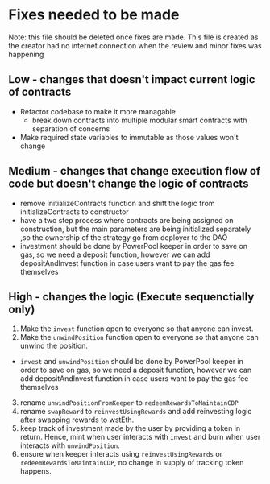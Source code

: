 # Fixes needed to be made

Note: this file should be deleted once fixes are made. This file is created as the creator had no internet connection when the review and minor fixes was happening

## Low - changes that doesn't impact current logic of contracts
- Refactor codebase to make it more managable
    - break down contracts into multiple modular smart contracts with separation of concerns
- Make required state variables to immutable as those values won't change


## Medium - changes that change execution flow of code but doesn't change the logic of contracts
- remove initializeContracts function and shift the logic from initializeContracts to constructor
- have a two step process where contracts are being assigned on construction, but the main parameters are being initialized separately ,so the ownership of the strategy go from deployer to the DAO
- investment should be done by PowerPool keeper in order to save on gas, so we need a deposit function, however we can add depositAndInvest function in case users want to pay the gas fee themselves

## High - changes the logic (Execute sequenctially only)
1. Make the `invest` function open to everyone so that anyone can invest.
2. Make the `unwindPosition` function open to everyone so that anyone can unwind the position.
- `invest` and `unwindPosition` should be done by PowerPool keeper in order to save on gas, so we need a deposit function, however we can add depositAndInvest function in case users want to pay the gas fee themselves
3. rename `unwindPositionFromKeeper` to `redeemRewardsToMaintainCDP`
4. rename `swapReward` to `reinvestUsingRewards` and add reinvesting logic after swapping rewards to wstEth.
5. keep track of investment made by the user by providing a token in return. Hence, mint when user interacts with `invest` and burn when user interacts with `unwindPosition`.
6. ensure when keeper interacts using `reinvestUsingRewards` or `redeemRewardsToMaintainCDP`, no change in supply of tracking token happens.
